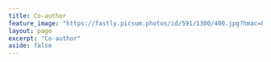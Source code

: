 ```yaml
---
title: Co-author
feature_image: "https://fastly.picsum.photos/id/591/1300/400.jpg?hmac=85gYqi7_MCi582XqdHU_7h0VqCSH_DLPgKrc0r7yISQ"
layout: page
excerpt: "Co-author"
aside: false
---
```

